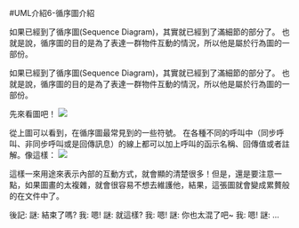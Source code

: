 #UML介紹6-循序圖介紹

如果已經到了循序圖(Sequence Diagram)，其實就已經到了滿細節的部分了。
也就是說，循序圖的目的是為了表達一群物件互動的情況，所以他是屬於行為圖的一部份。

如果已經到了循序圖(Sequence Diagram)，其實就已經到了滿細節的部分了。
也就是說，循序圖的目的是為了表達一群物件互動的情況，所以他是屬於行為圖的一部份。

先來看圖吧！
![][SequenceDiagram]

從上圖可以看到，在循序圖最常見到的一些符號。
在各種不同的呼叫中（同步呼叫、非同步呼叫或是回傳訊息）的線上都可以加上呼叫的函示名稱、回傳值或者註解。像這樣：
![][SequenceDiagram2]


這樣一來用途來表示內部的互動方式，就會顯的清楚很多！但是，還是要注意一點，如果圖畫的太複雜，就會很容易不想去維護他，結果，這張圖就會變成累贅般的在文件中了。

後記:
謎: 結束了嗎?
我: 嗯!
謎: 就這樣?
我: 嗯!
謎: 你也太混了吧~
我: 嗯!
謎: ...

<!-- Image link -->
[SequenceDiagram]: <https://www.dropbox.com/s/6860nhl3396pb8s/Day21-UML_SequenceDiagram.png?dl=1>
[SequenceDiagram2]: <https://www.dropbox.com/s/4mvv1nt5ihz3r0e/Day21-UML_SequenceDiagram_2.png?dl=1>